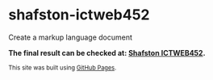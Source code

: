 # shafston-ictweb452
Create a markup language document

**The final result can be checked at: [Shafston ICTWEB452](https://igorgmacedo.github.io/shafston-ictweb452/).**


<sub>This site was built using [GitHub Pages](https://pages.github.com/).</sub>
